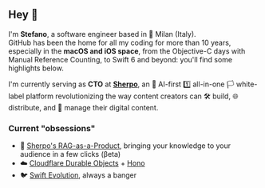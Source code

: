 ## Hey 👋

I'm **Stefano**, a software engineer based in :round_pushpin: Milan (Italy).  
GitHub has been the home for all my coding for more than 10 years, especially in the **macOS and iOS space**, from the Objective-C days with Manual Reference Counting, to Swift 6 and beyond: you'll find some highlights below.

I'm currently serving as **CTO** at [**Sherpo**](https://sherpo.io), an :robot: AI-first :one: all-in-one :white_flag: white-label platform revolutionizing the way content creators can :hammer_and_wrench: build, :globe_with_meridians: distribute, and :briefcase: manage their digital content. 

### Current "obsessions"
- :speech_balloon: [Sherpo's RAG-as-a-Product](https://dash.sherpo.io), bringing your knowledge to your audience in a few clicks (βeta)
- :cloud: [Cloudflare Durable Objects](https://developers.cloudflare.com/durable-objects) + [Hono](https://hono.dev)
- :bird: [Swift Evolution](https://www.swift.org/swift-evolution), always a banger
